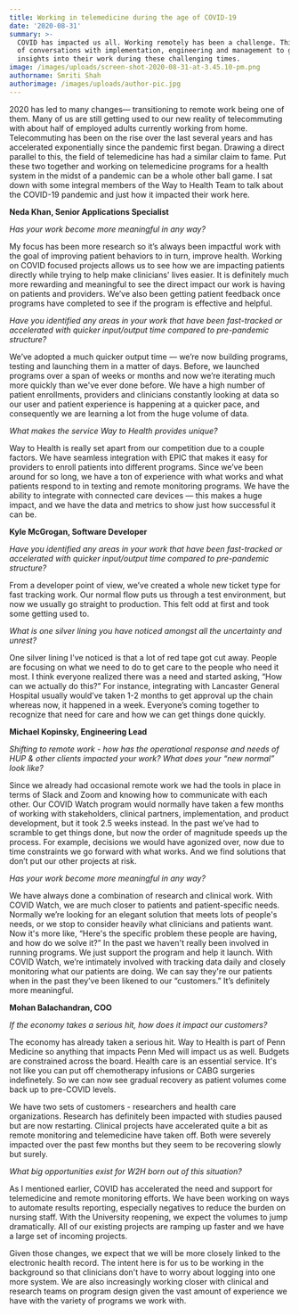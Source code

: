 ```yaml
---
title: Working in telemedicine during the age of COVID-19
date: '2020-08-31'
summary: >-
  COVID has impacted us all. Working remotely has been a challenge. This is set
  of conversations with implementation, engineering and management to gain some
  insights into their work during these challenging times. 
image: /images/uploads/screen-shot-2020-08-31-at-3.45.10-pm.png
authorname: Smriti Shah
authorimage: /images/uploads/author-pic.jpg
---
```

2020 has led to many changes— transitioning to remote work being one of them. Many of us are still getting used to our new reality of telecommuting with about half of employed adults currently working from home. Telecommuting has been on the rise over the last several years and has accelerated exponentially since the pandemic first began. Drawing a direct parallel to this, the field of telemedicine has had a similar claim to fame. Put these two together and working on telemedicine programs for a health system in the midst of a pandemic can be a whole other ball game. I sat down with some integral members of the Way to Health Team to talk about the COVID-19 pandemic and just how it impacted their work here.



**Neda Khan, Senior Applications Specialist**

_Has your work become more meaningful in any way?_

My focus has been more research so it’s always been impactful work with the goal of improving patient behaviors to in turn, improve health. Working on COVID focused projects allows us to see how we are impacting patients directly while trying to help make clinicians' lives easier. It is definitely much more rewarding and meaningful to see the direct impact our work is having on patients and providers. We’ve also been getting patient feedback once programs have completed to see if the program is effective and helpful. 

_Have you identified any areas in your work that have been fast-tracked or accelerated with quicker input/output time compared to pre-pandemic structure?_

We’ve adopted a much quicker output time —  we’re now building programs, testing and launching them in a matter of days. Before, we launched programs over a span of weeks or months and now we’re iterating much more quickly than we've ever done before. We have a high number of patient enrollments, providers and clinicians constantly looking at data so our user and patient experience is happening at a quicker pace, and consequently we are learning a lot from the huge volume of data. 

_What makes the service Way to Health provides unique?_

Way to Health is really set apart from our competition due to a couple factors. We have seamless integration with EPIC that makes it easy for providers to enroll patients into different programs. Since we’ve been around for so long, we have a ton of experience with what works and what patients respond to in texting and remote monitoring programs. We have the ability to integrate with connected care devices —  this makes a huge impact, and we have the data and metrics to show just how successful it can be.



**Kyle McGrogan, Software Developer**

_Have you identified any areas in your work that have been fast-tracked or accelerated with quicker input/output time compared to pre-pandemic structure?_

From a developer point of view, we’ve created a whole new ticket type for fast tracking work. Our normal flow puts us through a test environment, but now we usually go straight to production. This felt odd at first and took some getting used to. 

_What is one silver lining you have noticed amongst all the uncertainty and unrest?_

One silver lining I’ve noticed is that a lot of red tape got cut away. People are focusing on what we need to do to get care to the people who need it most. I think everyone realized there was a need and started asking, “How can we actually do this?” For instance, integrating with Lancaster General Hospital usually would’ve taken 1-2 months to get approval up the chain whereas now, it happened in a week. Everyone’s coming together to recognize that need for care and how we can get things done quickly. 



**Michael Kopinsky, Engineering Lead**

_Shifting to remote work - how has the operational response and needs of HUP & other clients impacted your work? What does your “new normal” look like?_

Since we already had occasional remote work we had the tools in place in terms of Slack and Zoom and knowing how to communicate with each other. Our COVID Watch program would normally have taken a few months of working with stakeholders, clinical partners, implementation, and product development, but it took 2.5 weeks instead. In the past we’ve had to scramble to get things done, but now the order of magnitude speeds up the process. For example, decisions we would have agonized over, now due to time constraints we go forward with what works. And we find solutions that don’t put our other projects at risk. 

_Has your work become more meaningful in any way?_

We have always done a combination of research and clinical work. With COVID Watch, we are much closer to patients and patient-specific needs. Normally we’re looking for an elegant solution that meets lots of people's needs, or we stop to consider heavily what clinicians and patients want. Now it's more like, “Here's the specific problem these people are having, and how do we solve it?” In the past we haven't really been involved in running programs. We just support the program and help it launch. With COVID Watch, we’re intimately involved with tracking data daily and closely monitoring what our patients are doing. We can say they're our patients when in the past they’ve been likened to our “customers.” It’s definitely more meaningful. 

**Mohan Balachandran, COO**

_If the economy takes a serious hit, how does it impact our customers?_

The economy has already taken a serious hit. Way to Health is part of Penn Medicine so anything that impacts Penn Med will impact us as well. Budgets are constrained across the board. Health care is an essential service. It's not like you can put off chemotherapy infusions or CABG surgeries indefinetely. So we can now see gradual recovery as patient volumes come back up to pre-COVID levels.

We have two sets of customers - researchers and health care organizations. Research has definitely been impacted with studies paused but are now restarting. Clinical projects have accelerated quite a bit as remote monitoring and telemedicine have taken off. Both were severely impacted over the past few months but they seem to be recovering slowly but surely. 

_What big opportunities exist for W2H born out of this situation?_

As I mentioned earlier, COVID has accelerated the need and support for telemedicine and remote monitoring efforts. We have been working on ways to automate results reporting, especially negatives to reduce the burden on nursing staff. With the University reopening, we expect the volumes to jump dramatically. All of our existing projects are ramping up faster and we have a large set of incoming projects. 

Given those changes, we expect that we will be more closely linked to the electronic health record. The intent here is for us to be working in the background so that clinicians don't have to worry about logging into one more system. We are also increasingly working closer with clinical and research teams on program design given the vast amount of experience we have with the variety of programs we work with.
